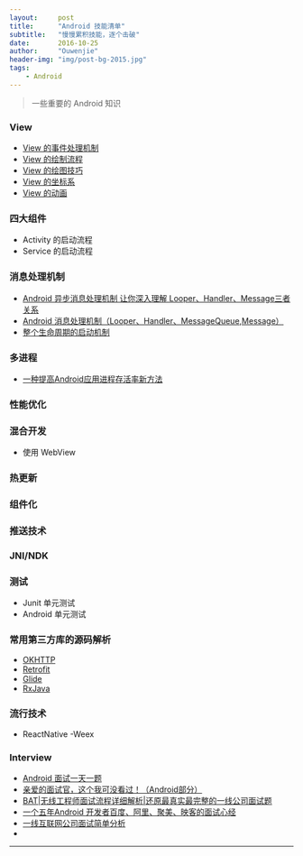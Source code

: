 ```yaml
---
layout:     post
title:      "Android 技能清单"
subtitle:   "慢慢累积技能，逐个击破"
date:       2016-10-25
author:     "Ouwenjie"
header-img: "img/post-bg-2015.jpg"
tags:
    - Android
---
```


>一些重要的 Android 知识   
   
### View   

- [View 的事件处理机制](http://going-ouwenjie.coding.me/2016/05/20/Android-%E4%B8%AD-View-%E7%9A%84-Touch-%E4%BA%8B%E4%BB%B6%E5%88%86%E5%8F%91%E6%9C%BA%E5%88%B6/)   
- [View 的绘制流程](http://going-ouwenjie.coding.me/2016/11/09/Android-%E4%B8%AD-View-%E7%9A%84-%E7%BB%98%E5%88%B6%E6%B5%81%E7%A8%8B/)
- [View 的绘图技巧]()      
- [View 的坐标系](http://going-ouwenjie.coding.me/2016/11/09/Android-%E4%B8%AD-View-%E7%9A%84-%E5%9D%90%E6%A0%87%E7%B3%BB/)   
- [View 的动画](http://going-ouwenjie.coding.me/2016/11/22/Android-%E4%B8%AD-View-%E7%9A%84%E5%8A%A8%E7%94%BB/)   

### 四大组件   
- Activity 的启动流程
- Service 的启动流程   

### 消息处理机制   

- [Android 异步消息处理机制 让你深入理解 Looper、Handler、Message三者关系](http://blog.csdn.net/lmj623565791/article/details/38377229)   
- [Android 消息处理机制（Looper、Handler、MessageQueue,Message）](http://www.jianshu.com/p/02962454adf7)   
- [整个生命周期的启动机制]()   

### 多进程   
- [一种提高Android应用进程存活率新方法](http://android.jobbole.com/85286/)   


### 性能优化   


### 混合开发
- 使用 WebView
 
### 热更新


### 组件化


### 推送技术   

### JNI/NDK   



### 测试   

- Junit 单元测试   
- Android 单元测试   


### 常用第三方库的源码解析   
- [OKHTTP]()   
- [Retrofit]()   
- [Glide]()   
- [RxJava]()   


### 流行技术   
- ReactNative
 -Weex


### Interview   

- [Android 面试一天一题](http://www.jianshu.com/notebooks/3450453/latest)   
- [亲爱的面试官，这个我可没看过！（Android部分）](http://www.jianshu.com/p/89f19d67b348)   
- [BAT|无线工程师面试流程详细解析|还原最真实最完整的一线公司面试题](http://www.jianshu.com/p/f0d2ed1254a9)   
- [一个五年Android 开发者百度、阿里、聚美、映客的面试心经](http://www.diycode.cc/topics/165)   
- [一线互联网公司面试简单分析](http://www.jackway.cn/2016/12/07/interview-1)   
- []()   




---   

